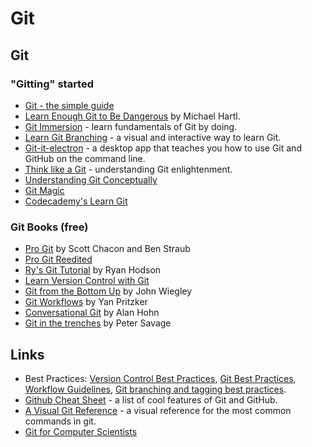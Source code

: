 # Git

## Git

### "Gitting" started

* [Git - the simple guide](https://rogerdudler.github.io/git-guide/)
* [Learn Enough Git to Be Dangerous](https://www.learnenough.com/git-tutorial/getting_started) by Michael Hartl.
* [Git Immersion](http://gitimmersion.com/index.html) - learn fundamentals of Git by doing.
* [Learn Git Branching](https://learngitbranching.js.org/) - a visual and interactive way to learn Git.
* [Git-it-electron](https://github.com/jlord/git-it-electron) - a desktop app that teaches you how to use Git and GitHub on the command line.
* [Think like a Git](http://think-like-a-git.net/) - understanding Git enlightenment.
* [Understanding Git Conceptually](https://www.sbf5.com/~cduan/technical/git/)
* [Git Magic](http://www-cs-students.stanford.edu/~blynn/gitmagic/index.html)
* [Codecademy's Learn Git](https://www.codecademy.com/learn/learn-git)

### Git Books \(free\)

* [Pro Git](https://git-scm.com/book/en/v2) by Scott Chacon and Ben Straub 
* [Pro Git Reedited](https://leanpub.com/progitreedited/read)
* [Ry's Git Tutorial](https://www.smashwords.com/books/view/498426) by Ryan Hodson
* [Learn Version Control with Git](https://www.git-tower.com/learn/git/ebook/en/command-line/introduction)
* [Git from the Bottom Up](https://jwiegley.github.io/git-from-the-bottom-up/) by John Wiegley
* [Git Workflows](https://documentup.com/skwp/git-workflows-book#) by Yan Pritzker
* [Conversational Git](http://blog.anvard.org/conversational-git/) by Alan Hohn
* [Git in the trenches](https://cbx33.github.io/gitt/intro.html) by Peter Savage

## Links

* Best Practices: [Version Control Best Practices](https://www.git-tower.com/learn/git/ebook/en/command-line/appendix/best-practices#start), [Git Best Practices](https://sethrobertson.github.io/GitBestPractices/), [Workflow Guidelines](https://www.lullabot.com/articles/git-best-practices-workflow-guidelines), [Git branching and tagging best practices](https://softwareengineering.stackexchange.com/questions/165725/git-branching-and-tagging-best-practices).
* [Github Cheat Sheet](https://github.com/tiimgreen/github-cheat-sheet#readme) - a list of cool features of Git and GitHub.
* [A Visual Git Reference](https://marklodato.github.io/visual-git-guide/index-en.html) - a visual reference for the most common commands in git.
* [Git for Computer Scientists](http://eagain.net/articles/git-for-computer-scientists/)

